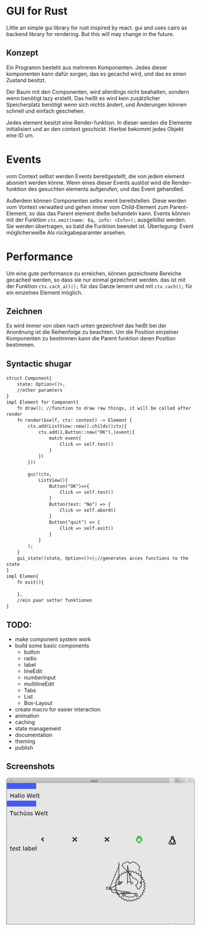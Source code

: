 # GUI for Rust

Little an simple gui library for rust inspired by react.
gui and uses cairo as backend library for rendering.
But this will may change in the future.

## Konzept

Ein Programm besteht aus mehreren Komponenten. Jedes dieser komponenten kann dafür sorgen, das
es gecachd wird, und das es einen Zustand besitzt.

Der Baum mit den Componenten, wird allerdings nicht beahalten, sondern wenn benötigt lazy
erstellt. Das heißt es wird kein zusätzlicher Speicherplatz benötigt wenn sich nichts ändert,
und Änderungen können schnell und einfach geschehen.

Jedes element besitzt eine Render-funktion. In dieser werden die Elemente initialisiert und an
den context geschickt. Hierbei bekommt jedes Objekt eine ID um.

# Events
vom Context selbst werden Events bereitgestellt, die von jedem element aboniert werden könne.
Wenn eines dieser Events auslöst wird die Render-funktion des gesuchten elements aufgerufen, und
das Event gehandled.

Außerdem können Componenten selbs event bereitstellen. Diese werden vom Vontext verwalted und
gehen immer vom Child-Element zum Parent-Element, so das das Parent element dieße behandeln kann.
Events können mit der Funktion `ctx.emit(name: Eq, info: <Info>);` ausgelößst werden. Sie werden
übertragen, so bald die Funktion beendet ist.
Überlegung: Event möglicherweiße Als rückgabeparamter ansehen.

# Performance
Um eine gute performance zu erreichen, können gezeichnete Bereiche gecached werden, so dass sie nur
einmal gezeichnet werden. das ist mit der Funktion `ctx.cach_all();` für das Ganze lement und mit
`ctx.cach();` für ein einzelnes Element möglich.

## Zeichnen
Es wird immer von oben nach unten gezeichnet das heißt bei der Anordnung ist die Reihenfolge zu
beachten. Um die Position einzelner Komponenten zu bestimmen kann die Parent funktion deren Position
bestimmen.

## Syntactic shugar
```
struct Component{
    state: Option<()>,
    //other paramters
}
impl Element for Component{
    fn draw(); //function to draw raw things, it will be called after render
    fn render(&self, ctx: context) -> Element {
        ctx.add(ListView::new().childs(|ctx|{
            ctx.add(1,Button::new("OK"),|event|{
                match event{
                    Click => self.test()
                }
            })
        }))

        gui!(ctx,
            ListView(){
                Button("OK")=>{
                    Click => self.test()
                }
                Button(text: "No") => {
                    Click => self.abord()
                }
                Button("quit") => {
                    Click => self.exit()
                }
            }
        );
    }
    gui_state!(state, Option<()>);//generates acces functions to the state
}
impl Elemen{
    fn exit(){

    },
    //ein paar setter funktionen
}
```

## TODO:
 - make component system work
 - build some basic components
   - button
   - radio
   - label
   - lineEdit
   - numberInput
   - multilineEdit
   - Tabs
   - List
   - Box-Layout
 - create macro for easier interaction
 - animation
 - caching
 - state management
 - documentation
 - theming
 - publish

## Screenshots

![all_widgets example](./screenshot_all_widgets.png)

